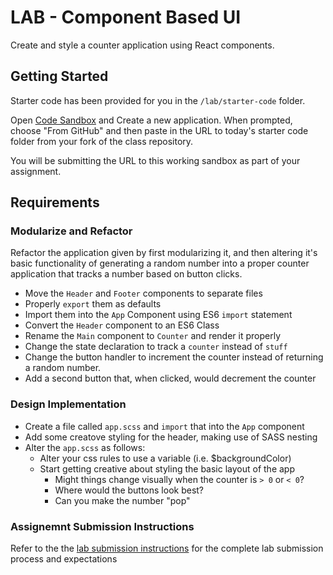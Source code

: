# LAB - Component Based UI

Create and style a counter application using React components.

## Getting Started

Starter code has been provided for you in the `/lab/starter-code` folder.

Open [Code Sandbox](http://codesandbox.io) and Create a new application. When prompted, choose "From GitHub" and then paste in the URL to today's starter code folder from your fork of the class repository.

You will be submitting the URL to this working sandbox as part of your assignment.

## Requirements

### Modularize and Refactor

Refactor the application given by first modularizing it, and then altering it's basic functionality of generating a random number into a proper counter application that tracks a number based on button clicks.

-   Move the `Header` and `Footer` components to separate files
-   Properly `export` them as defaults
-   Import them into the `App` Component using ES6 `import` statement
-   Convert the `Header` component to an ES6 Class
-   Rename the `Main` component to `Counter` and render it properly
-   Change the state declaration to track a `counter` instead of `stuff`
-   Change the button handler to increment the counter instead of returning a random number.
-   Add a second button that, when clicked, would decrement the counter

### Design Implementation

-   Create a file called `app.scss` and `import` that into the `App` component
-   Add some creatove styling for the header, making use of SASS nesting
-   Alter the `app.scss` as follows:
    -   Alter your css rules to use a variable (i.e. \$backgroundColor)
    -   Start getting creative about styling the basic layout of the app
        -   Might things change visually when the counter is `> 0` or `< 0`?
        -   Where would the buttons look best?
        -   Can you make the number "pop"

### Assignemnt Submission Instructions

Refer to the the [lab submission instructions](../../../reference/submission-instructions/labs/README.md) for the complete lab submission process and expectations
